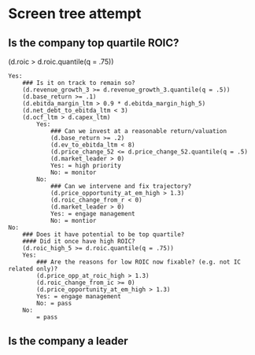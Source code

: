 # Screen tree attempt

## Is the company top quartile ROIC? 
(d.roic > d.roic.quantile(q = .75))

    Yes: 
        ### Is it on track to remain so? 
        (d.revenue_growth_3 >= d.revenue_growth_3.quantile(q = .5))
        (d.base_return >= .1)
        (d.ebitda_margin_ltm > 0.9 * d.ebitda_margin_high_5)
        (d.net_debt_to_ebitda_ltm < 3)
        (d.ocf_ltm > d.capex_ltm)
            Yes: 
                ### Can we invest at a reasonable return/valuation
                (d.base_return >= .2)
                (d.ev_to_ebitda_ltm < 8)
                (d.price_change_52 <= d.price_change_52.quantile(q = .5)
                (d.market_leader > 0)
                Yes: = high priority
                No: = monitor
            No: 
                ### Can we intervene and fix trajectory? 
                (d.price_opportunity_at_em_high > 1.3)
                (d.roic_change_from_r < 0)
                (d.market_leader > 0)
                Yes: = engage management
                No: = montior 
    No: 
        ### Does it have potential to be top quartile? 
        #### Did it once have high ROIC? 
        (d.roic_high_5 >= d.roic.quantile(q = .75)) 
        Yes:
            ### Are the reasons for low ROIC now fixable? (e.g. not IC related only)? 
            (d.price_opp_at_roic_high > 1.3)
            (d.roic_change_from_ic >= 0)
            (d.price_opportunity_at_em_high > 1.3)
            Yes: = engage management
            No: = pass
        No:
            = pass

## Is the company a leader
